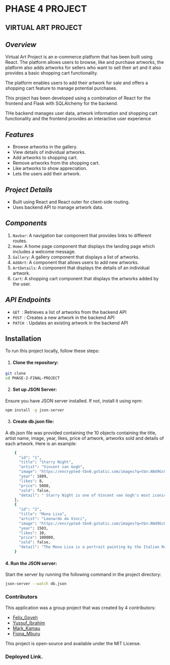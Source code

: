 # PHASE 4 PROJECT

## VIRTUAL ART PROJECT

## *Overview*

Virtual Art Project is an e-commerce platform that has been built using React. The platform allows users to browse, like and purchase artworks, the platform also adds artworks for sellers who want to sell their art and it also provides a basic shopping cart functionality. 

The platform enables users to add their artwork for sale and offers a shopping cart feature to manage potential purchases.

This project has been developed using a combination of React for the frontend and Flask with SQLAlchemy for the backend.

THe backend manages user data, artwork information and shopping cart functionality and the frontend provides an interactive user experience

## *Features*

- Browse artworks in the gallery.
- View details of individual artworks.
- Add artworks to shopping cart.
- Remove artworks from the shopping cart.
- Like artworks to show appreciation.
- Lets the users add their artwork.

## *Project Details*

- Built using React and React outer for client-side routing.
- Uses backend API to manage artwork data.

## *Components*

1. `Navbar`: A navigation bar component that provides links to different routes.
2. `Home`: A home page component that displays the landing page which includes a welcome message.
3. `Gallery`: A gallery component that displays a list of artworks.
4. `AddArt`: A component that allows users to add new artworks.
5. `ArtDetails`: A component that displays the details of an individual artwork.
5. `Cart`: A shopping cart component that displays the artworks added by the user.

## *API Endpoints*

- `GET `: Retrieves a list of artworks from the backend API
- `POST `: Creates a new artwork in the backend API
- `PATCH `: Updates an existing artwork in the backend API

## Installation

To run this project locally, follow these steps:

1. #### Clone the repository:

```bash
git clone
cd PHASE-2-FINAL-PROJECT
```

2. #### Set up JSON Server:

Ensure you have JSON server installed. If not, install it using npm:

```bash
npm install -g json-server
```

3. #### Create db.json file:

A db.json file was provided containing the 10 objects containing the title, artist name, image, year, likes, price of artwork, artworks sold and details of each artwork. Here is an example:

```bash
    {
      "id": "1",
      "title": "Starry Night",
      "artist": "Vincent van Gogh",
      "image": "https://encrypted-tbn0.gstatic.com/images?q=tbn:ANd9GcQoiXokZHJc3iND6Uqax-iQ-nU6PmC5lRPqIw&s",
      "year": 1889,
      "likes": 8,
      "price": 5000,
      "sold": false,
      "detail": " Starry Night is one of Vincent van Gogh's most iconic paintings, created in 1889. It depicts a swirling night sky over a tranquil village, with bold, expressive brushstrokes capturing the motion of the stars and the moon. The scene is framed by a dark cypress tree in the foreground, contrasting against the vibrant, star-filled sky. This masterpiece is celebrated for its emotional intensity, innovative use of color, and dramatic brushwork, reflecting van Gogh's turbulent state of mind and his fascination with the cosmos."
    },
    {
      "id": "2",
      "title": "Mona Lisa",
      "artist": "Leonardo da Vinci",
      "image": "https://encrypted-tbn0.gstatic.com/images?q=tbn:ANd9GcQ0s5B5TIgNtd8NBG31BBu2v1cCxIZi3AEE2g&s",
      "year": 1503,
      "likes": 10,
      "price": 100000,
      "sold": false,
      "detail": "The Mona Lisa is a portrait painting by the Italian Renaissance artist Leonardo da Vinci, completed between 1503 and 1506. The artwork depicts a woman with an enigmatic expression, famously known for her subtle smile. It is renowned for its sophisticated use of sfumato—a technique that creates a soft, gradual transition between colors and tones. The painting is housed in the Louvre Museum in Paris and is considered one of the most iconic and celebrated artworks in the world. The identity of the woman in the portrait, often believed to be Lisa Gherardini, remains a topic of debate and intrigue."
    }
```
#### 4. Run the JSON server:
Start the server by running the following command in the project directory:

```bash
json-server --watch db.json
```
### Contributors
This application was a group project that was created by 4 contributors:

- [Felix_Goyeh](https://github.com/felix112751)
- [Yussuf_Ibrahim](https://github.com/Yussuf-ibra)
- [Mark_Kamau](https://github.com/Mars254)
- [Fiona_Mburu](https://github.com/mburufiona)

This project is open-source and available under the MIT License.

### Deployed Link.